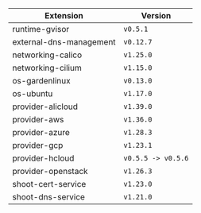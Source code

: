 | Extension      |  Version | 
| ----------- | ----------- |
|runtime-gvisor|```v0.5.1```|
|external-dns-management|```v0.12.7```|
|networking-calico|```v1.25.0```|
|networking-cilium|```v1.15.0```|
|os-gardenlinux|```v0.13.0```|
|os-ubuntu|```v1.17.0```|
|provider-alicloud|```v1.39.0```|
|provider-aws|```v1.36.0```|
|provider-azure|```v1.28.3```|
|provider-gcp|```v1.23.1```|
|provider-hcloud|```v0.5.5 -> v0.5.6```|
|provider-openstack|```v1.26.3```|
|shoot-cert-service|```v1.23.0```|
|shoot-dns-service|```v1.21.0```|
